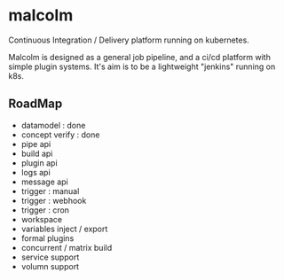 # malcolm
Continuous Integration / Delivery platform running on kubernetes.

Malcolm is designed as a general job pipeline, and a ci/cd platform with simple plugin systems. It's aim is to be a lightweight "jenkins" running on k8s.

## RoadMap
- datamodel : done
- concept verify : done
- pipe api 
- build api
- plugin api
- logs api
- message api
- trigger : manual
- trigger : webhook
- trigger : cron
- workspace
- variables inject / export
- formal plugins
- concurrent / matrix build
- service support
- volumn support



